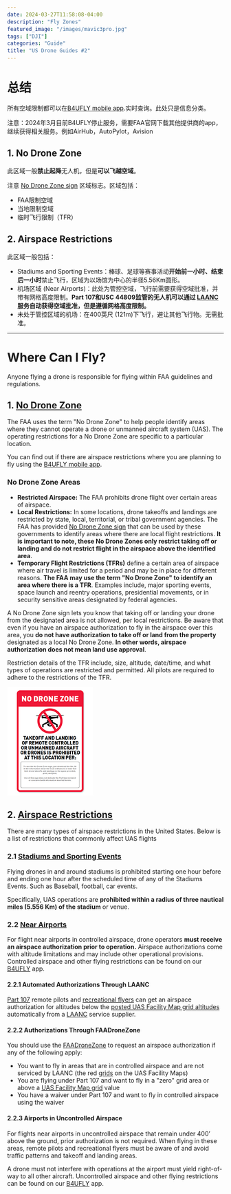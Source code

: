 ```yaml
---
date: 2024-03-27T11:58:08-04:00
description: "Fly Zones"
featured_image: "/images/mavic3pro.jpg"
tags: ["DJI"]
categories: "Guide"
title: "US Drone Guides #2"
---
```



# 总结

所有空域限制都可以在[B4UFLY mobile app](https://www.faa.gov/uas/recreational_fliers/where_can_i_fly/b4ufly).实时查询。此处只是信息分类。

注意：2024年3月目前B4UFLY停止服务，需要FAA官网下载其他提供商的app，继续获得相关服务。例如AirHub，AutoPylot，Avision

## 1. No Drone Zone

此区域一般**禁止起降**无人机，但是**可以飞越空域**。

注意 [No Drone Zone sign](https://www.faa.gov/uas/resources/community_engagement/no_drone_zone#entity) 区域标志。区域包括：

- FAA限制空域
- 当地限制空域
- 临时飞行限制（TFR）



## 2. Airspace Restrictions

此区域一般包括：

- Stadiums and Sporting Events：棒球、足球等赛事活动**开始前一小时、结束后一小时**禁止飞行，区域为以场馆为中心的半径5.56Km圆形。
- 机场区域 (Near Airports)：此处为管控空域，飞行前需要获得空域批准，并带有网格高度限制。**Part 107和USC 44809监管的无人机可以通过 [LAANC](https://www.faa.gov/uas/programs_partnerships/data_exchange) 服务自动获得空域批准，但是遵循网格高度限制。**
- 未处于管控区域的机场：在400英尺 (121m)下飞行，避让其他飞行物。无需批准。

***

# Where Can I Fly?

Anyone flying a drone is responsible for flying within FAA guidelines and regulations.

## 1. [No Drone Zone](https://www.faa.gov/uas/resources/community_engagement/no_drone_zone)

The FAA uses the term "No Drone Zone" to help people identify areas where they cannot operate a drone or unmanned aircraft system (UAS). The operating restrictions for a No Drone Zone are specific to a particular location.

You can find out if there are airspace restrictions where you are planning to fly using the [B4UFLY mobile app](https://www.faa.gov/uas/recreational_fliers/where_can_i_fly/b4ufly).

### No Drone Zone Areas

- **Restricted Airspace:** The FAA prohibits drone flight over certain areas of airspace.
- **Local Restrictions:** In some locations, drone takeoffs and landings are restricted by state, local, territorial, or tribal government agencies. The FAA has provided [No Drone Zone sign](https://www.faa.gov/uas/resources/community_engagement/no_drone_zone#entity) that can be used by these governments to identify areas where there are local flight restrictions. **It is important to note, these No Drone Zones only restrict taking off or landing and do not restrict flight in the airspace above the identified area**.
- **Temporary Flight Restrictions (TFRs)** define a certain area of airspace where air travel is limited for a period and may be in place for different reasons. **The FAA may use the term "No Drone Zone" to identify an area where there is a TFR**. Examples include, major sporting events, space launch and reentry operations, presidential movements, or in security sensitive areas designated by federal agencies.



A No Drone Zone sign lets you know that taking off or landing your drone from the designated area is not allowed, per local restrictions. Be aware that even if you have an airspace authorization to fly in the airspace over this area, you **do not have authorization to take off or land from the property** designated as a local No Drone Zone. **In other words, airspace authorization does not mean land use approval**.

Restriction details of the TFR include, size, altitude, date/time, and what types of operations are restricted and permitted. All pilots are required to adhere to the restrictions of the TFR.


![no_drone_zone_sign_thumb](/images/no_drone_zone_sign_thumb.jpg)



## 2. [Airspace Restrictions](https://www.faa.gov/uas/recreational_fliers/where_can_i_fly/airspace_restrictions)

There are many types of airspace restrictions in the United States. Below is a list of restrictions that commonly affect UAS flights

### 2.1 [Stadiums and Sporting Events](https://www.faa.gov/uas/recreational_fliers/where_can_i_fly/airspace_restrictions/sports_stadiums)

Flying drones in and around stadiums is prohibited starting one hour before and ending one hour after the scheduled time of any of the Stadiums Events. Such as Baseball, football, car events.

Specifically, UAS operations are **prohibited within a radius of three nautical miles (5.556 Km) of the stadium** or venue.

### 2.2 [Near Airports](https://www.faa.gov/uas/recreational_fliers/where_can_i_fly/airspace_restrictions/flying_near_airports)

For flight near airports in controlled airspace, drone operators **must receive an airspace authorization prior to operation.** Airspace authorizations come with altitude limitations and may include other operational provisions. Controlled airspace and other flying restrictions can be found on our [B4UFLY](https://www.faa.gov/uas/recreational_fliers/where_can_i_fly/b4ufly) app.

#### 2.2.1 Automated Authorizations Through LAANC

[Part 107](https://www.faa.gov/uas/commercial_operators) remote pilots and [recreational flyers](https://www.faa.gov/uas/recreational_fliers) can get an airspace authorization for altitudes below the [posted UAS Facility Map grid altitudes](https://www.faa.gov/uas/commercial_operators/uas_facility_maps) automatically from a [LAANC](https://www.faa.gov/uas/programs_partnerships/data_exchange) service supplier.

#### 2.2.2 Authorizations Through FAADroneZone

You should use the [FAADroneZone](https://faadronezone.faa.gov/#/) to request an airspace authorization if any of the following apply:

- You want to fly in areas that are in controlled airspace and are not serviced by LAANC (the red [grids](https://www.faa.gov/uas/commercial_operators/uas_facility_maps) on the UAS Facility Maps)
- You are flying under Part 107 and want to fly in a "zero" grid area or above a [UAS Facility Map grid](https://www.faa.gov/uas/commercial_operators/uas_facility_maps) value
- You have a waiver under Part 107 and want to fly in controlled airspace using the waiver

#### 2.2.3 Airports in Uncontrolled Airspace

For flights near airports in uncontrolled airspace that remain under 400’ above the ground, prior authorization is not required. When flying in these areas, remote pilots and recreational flyers must be aware of and avoid traffic patterns and takeoff and landing areas. 

A drone must not interfere with operations at the airport must yield right-of-way to all other aircraft. Uncontrolled airspace and other flying restrictions can be found on our [B4UFLY](https://www.faa.gov/uas/recreational_fliers/where_can_i_fly/b4ufly) app.







